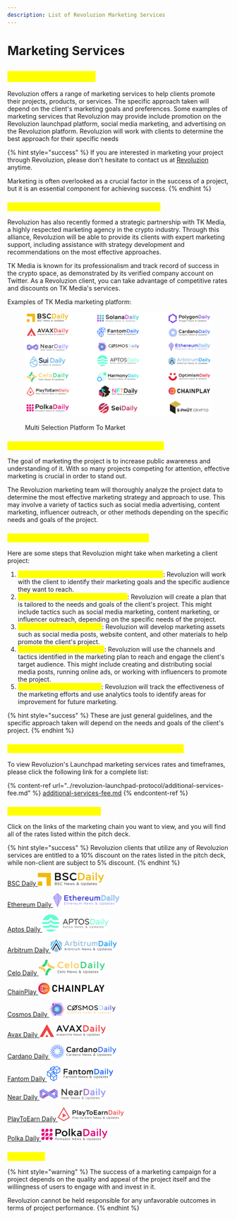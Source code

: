 ```yaml
---
description: List of Revoluzion Marketing Services
---
```


# Marketing Services

## <mark style="color:yellow;">Marketing Services</mark>

Revoluzion offers a range of marketing services to help clients promote their projects, products, or services. The specific approach taken will depend on the client's marketing goals and preferences. Some examples of marketing services that Revoluzion may provide include promotion on the Revoluzion launchpad platform, social media marketing, and advertising on the Revoluzion platform. Revoluzion will work with clients to determine the best approach for their specific needs

{% hint style="success" %}
If you are interested in marketing your project through Revoluzion, please don't hesitate to contact us at [Revoluzion](https://t.me/revoluziontoken) anytime.

Marketing is often overlooked as a crucial factor in the success of a project, but it is an essential component for achieving success.
{% endhint %}

### <mark style="color:yellow;">Revoluzion Strategic Marketing Partnership</mark>

Revoluzion has also recently formed a strategic partnership with TK Media, a highly respected marketing agency in the crypto industry. Through this alliance, Revoluzion will be able to provide its clients with expert marketing support, including assistance with strategy development and recommendations on the most effective approaches.&#x20;

TK Media is known for its professionalism and track record of success in the crypto space, as demonstrated by its verified company account on Twitter. As a Revoluzion client, you can take advantage of competitive rates and discounts on TK Media's services.

Examples of TK Media marketing platform:&#x20;

<figure><img src="../.gitbook/assets/daily.PNG" alt=""><figcaption><p>Multi Selection Platform To Market</p></figcaption></figure>

### <mark style="color:yellow;">What Can Revoluzion Marketing Service Do?</mark>

The goal of marketing the project is to increase public awareness and understanding of it. With so many projects competing for attention, effective marketing is crucial in order to stand out.&#x20;

The Revoluzion marketing team will thoroughly analyze the project data to determine the most effective marketing strategy and approach to use. This may involve a variety of tactics such as social media advertising, content marketing, influencer outreach, or other methods depending on the specific needs and goals of the project.

### <mark style="color:yellow;">How Will Revoluzion Market My Project?</mark>

Here are some steps that Revoluzion might take when marketing a client project:

1. <mark style="color:yellow;">Understand the client's goals and target audience</mark>: Revoluzion will work with the client to identify their marketing goals and the specific audience they want to reach.
2. <mark style="color:yellow;">Develop a customized marketing plan</mark>: Revoluzion will create a plan that is tailored to the needs and goals of the client's project. This might include tactics such as social media marketing, content marketing, or influencer outreach, depending on the specific needs of the project.
3. <mark style="color:yellow;">Create promotional materials</mark>: Revoluzion will develop marketing assets such as social media posts, website content, and other materials to help promote the client's project.
4. <mark style="color:yellow;">Implement the marketing plan</mark>: Revoluzion will use the channels and tactics identified in the marketing plan to reach and engage the client's target audience. This might include creating and distributing social media posts, running online ads, or working with influencers to promote the project.
5. <mark style="color:yellow;">Measure and analyze results</mark>: Revoluzion will track the effectiveness of the marketing efforts and use analytics tools to identify areas for improvement for future marketing.

{% hint style="success" %}
These are just general guidelines, and the specific approach taken will depend on the needs and goals of the client's project.
{% endhint %}

### <mark style="color:yellow;">Revoluzion Marketing Services Rate & Time Frame</mark>

To view Revoluzion's Launchpad marketing services rates and timeframes, please click the following link for a complete list:

{% content-ref url="../revoluzion-launchpad-protocol/additional-services-fee.md" %}
[additional-services-fee.md](../revoluzion-launchpad-protocol/additional-services-fee.md)
{% endcontent-ref %}

### <mark style="color:yellow;">TK Media Sales Pitch Deck</mark>

Click on the links of the marketing chain you want to view, and you will find all of the rates listed within the pitch deck.&#x20;

{% hint style="success" %}
Revoluzion clients that utilize any of Revoluzion services are entitled to a 10% discount on the rates listed in the pitch deck, while non-client are subject to 5% discount.
{% endhint %}

[BSC Daily   <img src="../.gitbook/assets/BSCDaily-logo-PNG-Dark-1024x207.png" alt="" data-size="original">](https://coinwire.com/services/bsc-daily/)

[Ethereum Daily   ](https://coinwire.com/services/other-channels/)<img src="../.gitbook/assets/Ethereum-Daily-logo-1024x210.png" alt="" data-size="original">

[Aptos Daily   ](https://coinwire.com/services/other-channels/)<img src="../.gitbook/assets/Aptos-Daily-logo-Dark-1-1024x264.png" alt="" data-size="original">

[Arbitrum Daily  ](https://coinwire.com/services/other-channels/) <img src="../.gitbook/assets/Arbitrum-Daily-1024x202.png" alt="" data-size="original">

[Celo Daily   <img src="../.gitbook/assets/Celo-Daily-1-1024x241.png" alt="" data-size="original">](https://coinwire.com/services/other-channels/)

[ChainPlay  ](https://coinwire.com/services/chainplay/) <img src="../.gitbook/assets/ChainPlay-logo-1024x179.png" alt="" data-size="original">

[Cosmos Daily  ](https://coinwire.com/services/other-channels/) <img src="../.gitbook/assets/Cosmos-Daily-logo-Dark-1024x235.png" alt="" data-size="original">

[Avax Daily   <img src="../.gitbook/assets/Logo-AVAXDaily-1024x196.png" alt="" data-size="original">](https://coinwire.com/services/avax-daily/)

[Cardano Daily   <img src="../.gitbook/assets/Logo-CardanoDaily-1024x220.png" alt="" data-size="original">](https://coinwire.com/services/cardano-daily/)

[Fantom Daily   <img src="../.gitbook/assets/Logo-FantomDaily-1024x234.png" alt="" data-size="original">](https://coinwire.com/services/fantom-daily/)

[Near Daily  ](https://coinwire.com/services/other-channels/) <img src="../.gitbook/assets/Logo-NEARDaily-1024x171.png" alt="" data-size="original">

[PlayToEarn Daily  ](https://coinwire.com/services/other-channels/) <img src="../.gitbook/assets/Logo-P2EDaily-1024x219.png" alt="" data-size="original">

[Polka Daily  ](https://coinwire.com/services/other-channels/) <img src="../.gitbook/assets/Logo-PolkadotDaily-1024x184.png" alt="" data-size="original">

### <mark style="color:yellow;">Disclaimer</mark>

{% hint style="warning" %}
The success of a marketing campaign for a project depends on the quality and appeal of the project itself and the willingness of users to engage with and invest in it.&#x20;

Revoluzion cannot be held responsible for any unfavorable outcomes in terms of project  performance.
{% endhint %}
